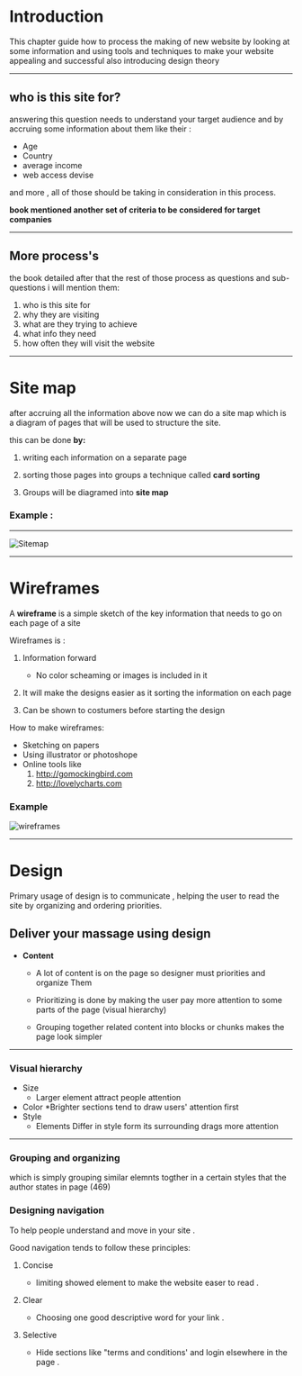 # Introduction 
This chapter guide how to process the making of new website by looking at some information and using tools and techniques to make your website appealing and successful also introducing design theory
***
## who is this site for? 
answering this question needs to understand your target audience and by accruing some information about them like their :
* Age 
* Country
* average income 
* web access devise 

and more , all of those should be taking in consideration in this process. 

**book mentioned another set of criteria to be considered for target companies**
 ***
## More process's 
 the book detailed after that the rest of those process as questions and sub-questions i will mention them: 
 1. who is this site for
 1. why they are visiting
 1. what are they trying to achieve 
 1. what info they need 
 1. how often they will visit the website 
***
# Site map 
after accruing all the information above now we can do a site map which is a diagram of pages that will be used to structure the site. 

this can be done **by:**
1. writing each information on a separate page 
2. sorting those pages into groups a technique called **card sorting**

3. Groups will be diagramed into **site map**

### Example : 
***
![Sitemap](https://external-content.duckduckgo.com/iu/?u=https%3A%2F%2Fd2slcw3kip6qmk.cloudfront.net%2Fmarketing%2Fblogs%2Fchart%2Fhow-to-make-a-site-map%2Fsite_map_example2-700x533.PNG&f=1&nofb=1)

***
# Wireframes 

A **wireframe** is a simple sketch of the key information that needs to go on each page of a site
 
 Wireframes is : 
 1. Information forward 
    * No color scheaming or images is included in it 
2. It will make the designs easier as it sorting the information on each page 

3. Can be shown to costumers before starting the design 

How to make wireframes: 
* Sketching on papers 
* Using illustrator or photoshope 
* Online tools like 
   1. http://gomockingbird.com
    2. http://lovelycharts.com

### Example 


![wireframes](https://external-content.duckduckgo.com/iu/?u=http%3A%2F%2Fexecutionists.com%2Fwp-content%2Fuploads%2F2015%2F10%2Fwireframes.jpg&f=1&nofb=1)
***
# Design 
Primary usage of design is to communicate , helping the user to read the site by organizing and ordering priorities. 

## Deliver your massage using design 

 * **Content** 
   * A lot of content is on the page so designer must priorities and organize Them 
   
   * Prioritizing is done by making the user pay more attention to some parts of the page (visual hierarchy)
   * Grouping together related content into blocks or chunks makes the page look simpler

***
 ### Visual hierarchy
   * Size
      * Larger element attract people attention 
* Color
   *Brighter sections tend to draw users' attention first
* Style 
   * Elements Differ in style form its surrounding drags more attention 

***
### Grouping and organizing 
which is simply grouping similar elemnts togther in a certain styles that the author states in page (469)

### Designing navigation 
To help people understand and move in your site .

Good navigation tends to follow these principles: 

1. Concise 
    * limiting showed element to make the website easer to read . 
2. Clear 
    * Choosing one good descriptive word for your link . 

3. Selective 
   * Hide sections like "terms and conditions' and login elsewhere in the page .  
